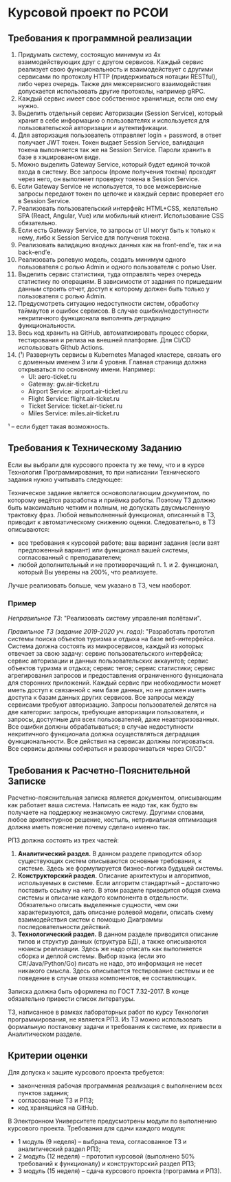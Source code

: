 # Курсовой проект по РСОИ

## Требования к программной реализации

1. Придумать систему, состоящую минимум из 4х взаимодействующих друг с другом сервисов. Каждый сервис реализует свою
   функциональность и взаимодействует с другими сервисами по протоколу HTTP (придерживаться нотации RESTful), либо через
   очередь. Также для межсервисного взаимодействия допускается использовать другие протоколы, например gRPC.
2. Каждый сервис имеет свое собственное хранилище, если оно ему нужно.
3. Выделить отдельный сервис Авторизации (Session Service), который хранит в себе информацию о пользователях и
   используется для пользовательской авторизации и аутентификации.
4. Для авторизация пользователь отправляет login + password, в ответ получает JWT токен. Токен выдает Session Service,
   валидация токена выполняется так же на Session Service. Пароли хранить в базе в хэшированном виде.
5. Можно выделить Gateway Service, который будет единой точкой входа в систему. Все запросы (проме получения токена)
   проходят через него, он выполняет проверку токена в Session Service.
6. Если Gateway Service не используется, то все межсервисные запросы передают токен по цепочке и каждый сервис проверяет
   его в Session Service.
7. Реализовать пользовательский интерфейс HTML+CSS, желательно SPA (React, Angular, Vue) или мобильный клиент.
   Использование CSS обязательно.
8. Если есть Gateway Service, то запросы от UI могут быть к только к нему, либо к Session Service для получения токена.
9. Реализовать валидацию входных данных как на front-end’е, так и на back-end’е.
10. Реализовать ролевую модель, создать минимум одного пользователя с ролью Admin и одного пользователя с ролью User.
11. Выделить сервис статистики, туда отправлять через очередь статистику по операциям. В зависимости от задания по
    пришедшим данным строить отчет, доступ к которому должен быть только у пользователя с ролью Admin.
12. Предусмотреть ситуацию недоступности систем, обработку таймаутов и ошибок сервисов. В случае ошибки/недоступности
    некритичного функционала выполнять деградацию функциональности.
13. Весь код хранить на GitHub, автоматизировать процесс сборки, тестирования и релиза на внешней платформе. Для CI/CD
    использовать Github Actions.
14. (¹) Развернуть сервисы в Kubernetes Managed кластере, связать его с доменным именем 3 или 4 уровня. Главная страница
    должна открываться по основному имени. Например:
    * UI: aero-ticket.ru
    * Gateway: gw.air-ticket.ru
    * Airport Service: airport.air-ticket.ru
    * Flight Service: flight.air-ticket.ru
    * Ticket Service: ticket.air-ticket.ru
    * Miles Service: miles.air-ticket.ru

¹ – если будет такая возможность.

## Требования к Техническому Заданию

Если вы выбрали для курсового проекта ту же тему, что и в курсе Технология Программирования, то при написании
Технического задания нужно учитывать следующее:

Техническое задание является основополагающим документом, по которому ведётся разработка и приёмка работы. Поэтому ТЗ
должно быть максимально четким и полным, не допускать двусмысленную трактовку фраз. Любой невыполненный функционал,
описанный в ТЗ, приводит к автоматическому снижению оценки. Следовательно, в ТЗ описываются:

* все требования к курсовой работе; ваш вариант задания (если взят предложенный вариант) или функционал вашей системы,
  согласованный с преподавателем;
* любой дополнительный и не противоречащий п. 1. и 2. функционал, который Вы уверены на 200%, что реализуете.

Лучше реализовать больше, чем указано в ТЗ, чем наоборот.

### Пример

_Неправильное ТЗ_: "Реализовать систему управления полётами".

_Правильное ТЗ (задание 2019-2020 уч. года)_: "Разработать прототип системы поиска объектов туризма и отдыха на базе
веб-интерфейса. Система должна состоять из микросервисов, каждый из которых отвечает за свою задачу: сервис
пользовательского интерфейса; сервис авторизации и данных пользовательских аккаунтов; сервис объектов туризма и отдыха;
сервис тегов; сервис статистики; сервис агрегирования запросов и предоставления ограниченного функционала для сторонних
приложений. Каждый сервис при необходимости может иметь доступ к связанной с ним базе данных, но не должен иметь доступа
к базам данных других сервисов. Все запросы между сервисами требуют авторизацию. Запросы пользователей делятся на две
категории:
запросы, требующие авторизации пользователя, и запросы, доступные для всех пользователей, даже неавторизованных. Все
ошибки должны обрабатываться; в случае недоступности некритичного функционала должна осуществляться деградация
функциональности. Все действия на сервисах должны логироваться. Все сервисы должны собираться и разворачиваться через
CI/CD."

## Требования к Расчетно-Пояснительной Записке

Расчетно-пояснительная записка является документом, описывающим как работает ваша система. Написать ее надо так, как
будто вы получаете на поддержку незнакомую систему. Другими словами, любое архитектурное решение, костыль, нетривиальная
оптимизация должна иметь пояснение почему сделано именно так.

РПЗ должна состоять из трех частей:

1. **Аналитический раздел.** В данном разделе приводится обзор существующих систем описываются основные требования, к
   системе. Здесь же формулируется бизнес-логика будущей системы.
1. **Конструкторский раздел.** Описание архитектуры и алгоритмов, используемых в системе. Если алгоритм стандартный –
   достаточно поставить ссылку на него. В этом разделе приводится общая схема системы и описание каждого компонента в
   отдельности. Обязательно описать выделенные сущности, чем они характеризуются, дать описание ролевой модели, описать
   схему взаимодействия систем с помощью Диаграммы последовательности действий.
1. **Технологический раздел.** В данном разделе приводится описание типов и структур данных (структура БД), а также
   описываются нюансы реализации. Здесь же надо описать как выполняется сборка и деплой системы. Выбор языка (если это
   С#/Java/Python/Go) писать не надо, это информация не несет никакого смысла. Здесь описывается тестирование системы и
   ее поведение в случае отказа компонентов, ее составляющих.

Записка должна быть оформлена по ГОСТ 7.32-2017. В конце обязательно привести список литературы.

ТЗ, написанное в рамках лабораторных работ по курсу Технология программирования, не является РПЗ. Из ТЗ можно
использовать формальную постановку задачи и требования к системе, их привести в Аналитическом разделе.

## Критерии оценки

Для допуска к защите курсового проекта требуется:

* законченная рабочая программная реализация с выполнением всех пунктов задания;
* согласованные ТЗ и РПЗ;
* код хранящийся на GitHub.

В Электронном Университете предусмотрены модули по выполнению курсового проекта. Требования для сдачи каждого модуля:

* 1 модуль (9 неделя) – выбрана тема, согласованное ТЗ и аналитический раздел РПЗ;
* 2 модуль (12 неделя) – прототип курсовой (выполнено 50% требований к функционалу) и конструкторский раздел РПЗ;
* 3 модуль (15 неделя) – сдача курсового проекта (программа и РПЗ).